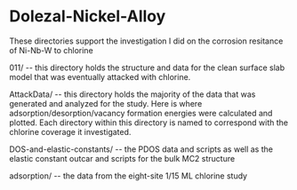 # Dolezal-Nickel-Alloy

These directories support the investigation I did on the corrosion resitance of Ni-Nb-W to chlorine

011/ -- this directory holds the structure and data for the clean surface slab model that was eventually attacked with chlorine.

AttackData/ -- this directory holds the majority of the data that was generated and analyzed for the study. Here is where adsorption/desorption/vacancy formation energies were calculated and plotted. Each directory within this directory is named to correspond with the chlorine coverage it investigated.

DOS-and-elastic-constants/ -- the PDOS data and scripts as well as the elastic constant outcar and scripts for the bulk MC2 structure

adsorption/ -- the data from the eight-site 1/15 ML chlorine study

